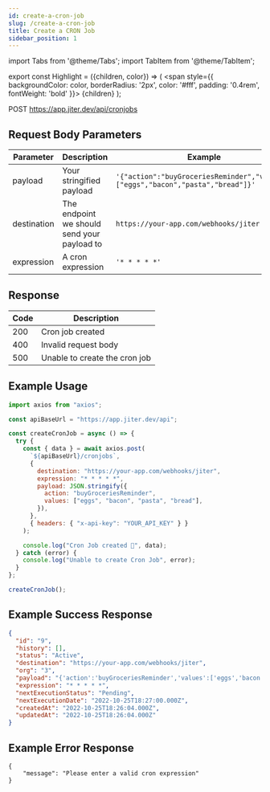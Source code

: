 ```yaml
---
id: create-a-cron-job
slug: /create-a-cron-job
title: Create a CRON Job
sidebar_position: 1
---
```


import Tabs from '@theme/Tabs';
import TabItem from '@theme/TabItem';

export const Highlight = ({children, color}) => (
<span
style={{
      backgroundColor: color,
      borderRadius: '2px',
      color: '#fff',
      padding: '0.4rem',
      fontWeight: 'bold'
    }}>
{children}
</span>
);

<Highlight color="#00c853">POST</Highlight> https://app.jiter.dev/api/cronjobs

## Request Body Parameters

| Parameter   | Description                                 | Example                                                                         |
| ----------- | ------------------------------------------- | ------------------------------------------------------------------------------- |
| payload     | Your stringified payload                    | `'{"action":"buyGroceriesReminder","values":["eggs","bacon","pasta","bread"]}'` |
| destination | The endpoint we should send your payload to | `https://your-app.com/webhooks/jiter`                                           |
| expression  | A cron expression                           | `'* * * * *'`                                                                   |

## Response

| Code | Description                   |
| ---- | ----------------------------- |
| 200  | Cron job created              |
| 400  | Invalid request body          |
| 500  | Unable to create the cron job |

## Example Usage

<Tabs>
<TabItem value="ts" label="TypeScript" default>

```jsx title="index.ts"
import axios from "axios";

const apiBaseUrl = "https://app.jiter.dev/api";

const createCronJob = async () => {
  try {
    const { data } = await axios.post(
      `${apiBaseUrl}/cronjobs`,
      {
        destination: "https://your-app.com/webhooks/jiter",
        expression: "* * * * *",
        payload: JSON.stringify({
          action: "buyGroceriesReminder",
          values: ["eggs", "bacon", "pasta", "bread"],
        }),
      },
      { headers: { "x-api-key": "YOUR_API_KEY" } }
    );

    console.log("Cron Job created 🎉", data);
  } catch (error) {
    console.log("Unable to create Cron Job", error);
  }
};

createCronJob();
```

</TabItem>

</Tabs>

## Example Success Response

```json
{
  "id": "9",
  "history": [],
  "status": "Active",
  "destination": "https://your-app.com/webhooks/jiter",
  "org": "3",
  "payload": "{'action':'buyGroceriesReminder','values':['eggs','bacon','pasta','bread']}",
  "expression": "* * * * *",
  "nextExecutionStatus": "Pending",
  "nextExecutionDate": "2022-10-25T18:27:00.000Z",
  "createdAt": "2022-10-25T18:26:04.000Z",
  "updatedAt": "2022-10-25T18:26:04.000Z"
}
```

## Example Error Response

```
{
	"message": "Please enter a valid cron expression"
}
```
